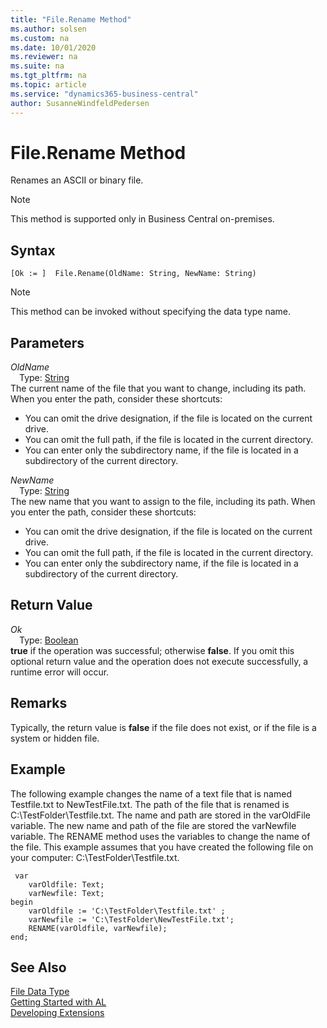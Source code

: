 ```yaml
---
title: "File.Rename Method"
ms.author: solsen
ms.custom: na
ms.date: 10/01/2020
ms.reviewer: na
ms.suite: na
ms.tgt_pltfrm: na
ms.topic: article
ms.service: "dynamics365-business-central"
author: SusanneWindfeldPedersen
---
```

[//]: # (START>DO_NOT_EDIT)
[//]: # (IMPORTANT:Do not edit any of the content between here and the END>DO_NOT_EDIT.)
[//]: # (Any modifications should be made in the .xml files in the ModernDev repo.)
# File.Rename Method
Renames an ASCII or binary file.

> [!NOTE]
> This method is supported only in Business Central on-premises.

## Syntax
```
[Ok := ]  File.Rename(OldName: String, NewName: String)
```
> [!NOTE]  
> This method can be invoked without specifying the data type name.  
## Parameters
*OldName*  
&emsp;Type: [String](../string/string-data-type.md)  
The current name of the file that you want to change, including its path. When you enter the path, consider these shortcuts:
-   You can omit the drive designation, if the file is located on the current drive.
-   You can omit the full path, if the file is located in the current directory.
-   You can enter only the subdirectory name, if the file is located in a subdirectory of the current directory.
          
*NewName*  
&emsp;Type: [String](../string/string-data-type.md)  
The new name that you want to assign to the file, including its path. When you enter the path, consider these shortcuts:
-   You can omit the drive designation, if the file is located on the current drive.
-   You can omit the full path, if the file is located in the current directory.
-   You can enter only the subdirectory name, if the file is located in a subdirectory of the current directory.
          


## Return Value
*Ok*  
&emsp;Type: [Boolean](../boolean/boolean-data-type.md)  
**true** if the operation was successful; otherwise **false**.   If you omit this optional return value and the operation does not execute successfully, a runtime error will occur.    


[//]: # (IMPORTANT: END>DO_NOT_EDIT)

## Remarks  
 Typically, the return value is **false** if the file does not exist, or if the file is a system or hidden file.  
  
## Example  
 The following example changes the name of a text file that is named Testfile.txt to NewTestFile.txt. The path of the file that is renamed is C:\\TestFolder\\Testfile.txt. The name and path are stored in the varOldFile variable. The new name and path of the file are stored the varNewfile variable. The RENAME method uses the variables to change the name of the file. This example assumes that you have created the following file on your computer: C:\\TestFolder\\Testfile.txt. 

```
 var
    varOldfile: Text;
    varNewfile: Text;
begin
    varOldfile := 'C:\TestFolder\Testfile.txt' ;  
    varNewfile := 'C:\TestFolder\NewTestFile.txt';  
    RENAME(varOldfile, varNewfile);  
end;
```  
  
## See Also
[File Data Type](file-data-type.md)  
[Getting Started with AL](../../devenv-get-started.md)  
[Developing Extensions](../../devenv-dev-overview.md)